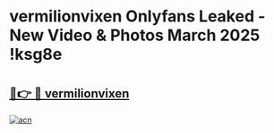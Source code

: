 # vermilionvixen Onlyfans Leaked - New Video & Photos March 2025 !ksg8e

# <h2><a href="https://v5qwio.iuczelnia.edu.pl?title=vermilionvixen&ref=ksg8e">🔗👉 🔴 vermilionvixen</a></h2>

[![acn](https://github.com/user-attachments/assets/0f9c940e-d8b0-45ae-aac7-cd30a18b3e1c)](https://v5qwio.iuczelnia.edu.pl?title=vermilionvixen&ref=ksg8e)

